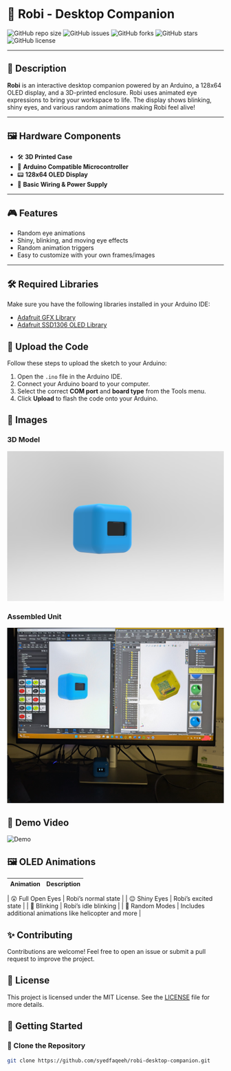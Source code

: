 # 🤖 Robi - Desktop Companion

![GitHub repo size](https://img.shields.io/github/repo-size/syedfaqeeh/robi-desktop-companion)
![GitHub issues](https://img.shields.io/github/issues/syedfaqeeh/robi-desktop-companion)
![GitHub forks](https://img.shields.io/github/forks/syedfaqeeh/robi-desktop-companion?style=social)
![GitHub stars](https://img.shields.io/github/stars/syedfaqeeh/robi-desktop-companion?style=social)
![GitHub license](https://img.shields.io/github/license/syedfaqeeh/robi-desktop-companion)

---

## 📝 Description
**Robi** is an interactive desktop companion powered by an Arduino, a 128x64 OLED display, and a 3D-printed enclosure. Robi uses animated eye expressions to bring your workspace to life. The display shows blinking, shiny eyes, and various random animations making Robi feel alive!

---

## 🖼️ Hardware Components
- 🛠️ **3D Printed Case**
- 🧠 **Arduino Compatible Microcontroller**
- 📟 **128x64 OLED Display**
- 🔌 **Basic Wiring & Power Supply**

---

## 🎮 Features
- Random eye animations
- Shiny, blinking, and moving eye effects
- Random animation triggers
- Easy to customize with your own frames/images

---

## 🛠️ Required Libraries
Make sure you have the following libraries installed in your Arduino IDE:
- [Adafruit GFX Library](https://github.com/adafruit/Adafruit-GFX-Library)
- [Adafruit SSD1306 OLED Library](https://github.com/adafruit/Adafruit_SSD1306)

## 🔌 Upload the Code
Follow these steps to upload the sketch to your Arduino:
1. Open the `.ino` file in the Arduino IDE.
2. Connect your Arduino board to your computer.
3. Select the correct **COM port** and **board type** from the Tools menu.
4. Click **Upload** to flash the code onto your Arduino.

## 📸 Images
### 3D Model 

![3D Model](https://github.com/syedfaqeeh/Robi-Desktop-Companion/blob/main/Images/robi%20render%20image.21.jpg)  

### Assembled Unit
![Assembled Unit](https://github.com/syedfaqeeh/Robi-Desktop-Companion/blob/main/Images/robi1.jpg)

## 🎥 Demo Video
![Demo](https://github.com/syedfaqeeh/Robi-Desktop-Companion/blob/main/Videos/Robi%20gif.gif) <!-- Replace # with your demo video link -->

## 🖼️ OLED Animations
| Animation | Description |
|-----------|-------------|


| 😲 Full Open Eyes | Robi’s normal state |
| 😉 Shiny Eyes | Robi’s excited state |
| 🙈 Blinking | Robi’s idle blinking |
| 🔁 Random Modes | Includes additional animations like helicopter and more |

## ✨ Contributing
Contributions are welcome! Feel free to open an issue or submit a pull request to improve the project.

## 📄 License
This project is licensed under the MIT License. See the [LICENSE](LICENSE) file for more details.





## 🚀 Getting Started

### 📂 Clone the Repository
```bash
git clone https://github.com/syedfaqeeh/robi-desktop-companion.git
